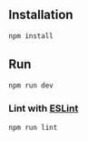 ## Installation

```sh
npm install
```

## Run

```sh
npm run dev
```

### Lint with [ESLint](https://eslint.org/)

```sh
npm run lint
```
